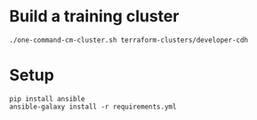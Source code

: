 # Build a training cluster

```
./one-command-cm-cluster.sh terraform-clusters/developer-cdh
```

# Setup

```
pip install ansible
ansible-galaxy install -r requirements.yml
```

